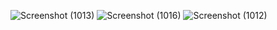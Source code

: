 ![Screenshot (1013)](https://github.com/Adityamaurya76/connectify/assets/118655919/176eaef2-0d00-4f1f-94cf-731a067fa560)
![Screenshot (1016)](https://github.com/Adityamaurya76/connectify/assets/118655919/a66f7604-77dc-4a75-a662-90c86148d184)
![Screenshot (1012)](https://github.com/Adityamaurya76/connectify/assets/118655919/70489188-a611-4ebb-a543-74bb0d0a72d6)


